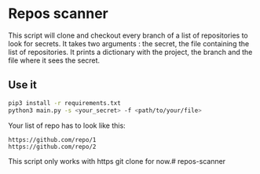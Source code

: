 # Repos scanner
This script will clone and checkout every branch of a list of repositories to look for secrets.
It takes two arguments : the secret, the file containing the list of repositories.
It prints a dictionary with the project, the branch and the file where it sees the secret.
## Use it
```bash
pip3 install -r requirements.txt
python3 main.py -s <your_secret> -f <path/to/your/file>
```
Your list of repo has to look like this:
```
https://github.com/repo/1
https://github.com/repo/2
```
This script only works with https git clone for now.# repos-scanner
